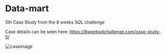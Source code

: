 # Data-mart
5th Case Study from the 8 weeks SQL challenge

Case details can be seen here: https://8weeksqlchallenge.com/case-study-5/

![caseimage](https://8weeksqlchallenge.com/images/case-study-designs/5.png)

